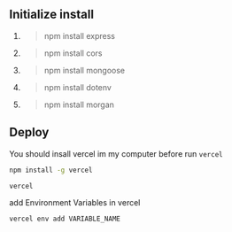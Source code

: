 ## Initialize install

1. > npm install express
2. > npm install cors
3. > npm install mongoose
4. > npm install dotenv
5. > npm install morgan

## Deploy
You should insall vercel im my computer before run `vercel`
```bash
npm install -g vercel
```
```bash
vercel
```
add Environment Variables in vercel

```bash
vercel env add VARIABLE_NAME
```
